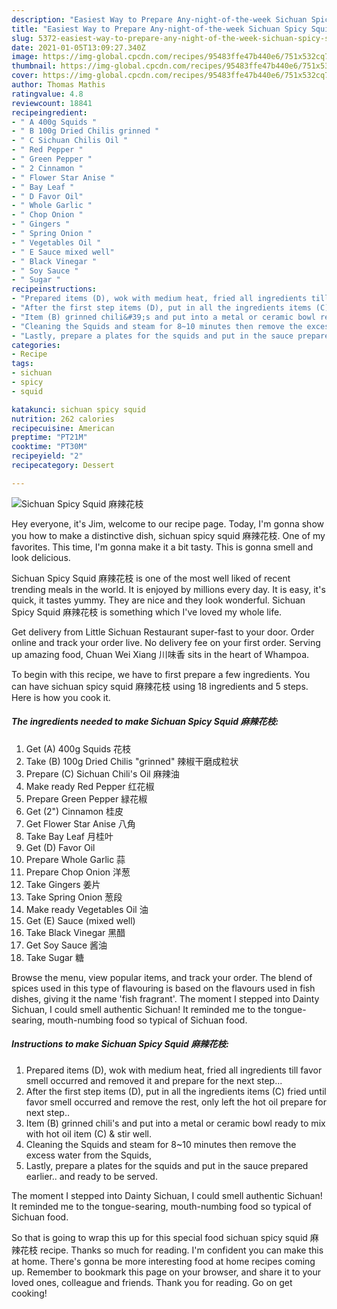 ```yaml
---
description: "Easiest Way to Prepare Any-night-of-the-week Sichuan Spicy Squid 麻辣花枝"
title: "Easiest Way to Prepare Any-night-of-the-week Sichuan Spicy Squid 麻辣花枝"
slug: 5372-easiest-way-to-prepare-any-night-of-the-week-sichuan-spicy-squid
date: 2021-01-05T13:09:27.340Z
image: https://img-global.cpcdn.com/recipes/95483ffe47b440e6/751x532cq70/sichuan-spicy-squid-麻辣花枝-recipe-main-photo.jpg
thumbnail: https://img-global.cpcdn.com/recipes/95483ffe47b440e6/751x532cq70/sichuan-spicy-squid-麻辣花枝-recipe-main-photo.jpg
cover: https://img-global.cpcdn.com/recipes/95483ffe47b440e6/751x532cq70/sichuan-spicy-squid-麻辣花枝-recipe-main-photo.jpg
author: Thomas Mathis
ratingvalue: 4.8
reviewcount: 18841
recipeingredient:
- " A 400g Squids "
- " B 100g Dried Chilis grinned "
- " C Sichuan Chilis Oil "
- " Red Pepper "
- " Green Pepper "
- " 2 Cinnamon "
- " Flower Star Anise "
- " Bay Leaf "
- " D Favor Oil"
- " Whole Garlic "
- " Chop Onion "
- " Gingers "
- " Spring Onion "
- " Vegetables Oil "
- " E Sauce mixed well"
- " Black Vinegar "
- " Soy Sauce "
- " Sugar "
recipeinstructions:
- "Prepared items (D), wok with medium heat, fried all ingredients till favor smell occurred and removed it and prepare for the next step..."
- "After the first step items (D), put in all the ingredients items (C) fried until favor smell occurred and remove the rest, only left the hot oil prepare for next step.."
- "Item (B) grinned chili&#39;s and put into a metal or ceramic bowl ready to mix with hot oil item (C) &amp; stir well."
- "Cleaning the Squids and steam for 8~10 minutes then remove the excess water from the Squids,"
- "Lastly, prepare a plates for the squids and put in the sauce prepared earlier.. and ready to be served."
categories:
- Recipe
tags:
- sichuan
- spicy
- squid

katakunci: sichuan spicy squid 
nutrition: 262 calories
recipecuisine: American
preptime: "PT21M"
cooktime: "PT30M"
recipeyield: "2"
recipecategory: Dessert

---
```



![Sichuan Spicy Squid 麻辣花枝](https://img-global.cpcdn.com/recipes/95483ffe47b440e6/751x532cq70/sichuan-spicy-squid-麻辣花枝-recipe-main-photo.jpg)

Hey everyone, it's Jim, welcome to our recipe page. Today, I'm gonna show you how to make a distinctive dish, sichuan spicy squid 麻辣花枝. One of my favorites. This time, I'm gonna make it a bit tasty. This is gonna smell and look delicious.

Sichuan Spicy Squid 麻辣花枝 is one of the most well liked of recent trending meals in the world. It is enjoyed by millions every day. It is easy, it's quick, it tastes yummy. They are nice and they look wonderful. Sichuan Spicy Squid 麻辣花枝 is something which I've loved my whole life.

Get delivery from Little Sichuan Restaurant super-fast to your door. Order online and track your order live. No delivery fee on your first order. Serving up amazing food, Chuan Wei Xiang 川味香 sits in the heart of Whampoa.


To begin with this recipe, we have to first prepare a few ingredients. You can have sichuan spicy squid 麻辣花枝 using 18 ingredients and 5 steps. Here is how you cook it.

<!--inarticleads1-->

##### The ingredients needed to make Sichuan Spicy Squid 麻辣花枝:

1. Get  (A) 400g Squids 花枝
1. Take  (B) 100g Dried Chilis &#34;grinned&#34; 辣椒干磨成粒状
1. Prepare  (C) Sichuan Chili&#39;s Oil 麻辣油
1. Make ready  Red Pepper 红花椒
1. Prepare  Green Pepper 緑花椒
1. Get  (2&#34;) Cinnamon 桂皮
1. Get  Flower Star Anise 八角
1. Take  Bay Leaf 月桂叶
1. Get  (D) Favor Oil
1. Prepare  Whole Garlic 蒜
1. Prepare  Chop Onion 洋葱
1. Take  Gingers 姜片
1. Take  Spring Onion 葱段
1. Make ready  Vegetables Oil 油
1. Get  (E) Sauce (mixed well)
1. Take  Black Vinegar 黑醋
1. Get  Soy Sauce 酱油
1. Take  Sugar 糖


Browse the menu, view popular items, and track your order. The blend of spices used in this type of flavouring is based on the flavours used in fish dishes, giving it the name &#39;fish fragrant&#39;. The moment I stepped into Dainty Sichuan, I could smell authentic Sichuan! It reminded me to the tongue-searing, mouth-numbing food so typical of Sichuan food. 

<!--inarticleads2-->

##### Instructions to make Sichuan Spicy Squid 麻辣花枝:

1. Prepared items (D), wok with medium heat, fried all ingredients till favor smell occurred and removed it and prepare for the next step...
1. After the first step items (D), put in all the ingredients items (C) fried until favor smell occurred and remove the rest, only left the hot oil prepare for next step..
1. Item (B) grinned chili&#39;s and put into a metal or ceramic bowl ready to mix with hot oil item (C) &amp; stir well.
1. Cleaning the Squids and steam for 8~10 minutes then remove the excess water from the Squids,
1. Lastly, prepare a plates for the squids and put in the sauce prepared earlier.. and ready to be served.


The moment I stepped into Dainty Sichuan, I could smell authentic Sichuan! It reminded me to the tongue-searing, mouth-numbing food so typical of Sichuan food. 

So that is going to wrap this up for this special food sichuan spicy squid 麻辣花枝 recipe. Thanks so much for reading. I'm confident you can make this at home. There's gonna be more interesting food at home recipes coming up. Remember to bookmark this page on your browser, and share it to your loved ones, colleague and friends. Thank you for reading. Go on get cooking!
